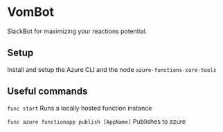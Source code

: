 # VomBot

SlackBot for maximizing your reactions potential.

## Setup

Install and setup the Azure CLI and the node `azure-functions-core-tools`

## Useful commands

`func start` Runs a locally hosted function instance

`func azure functionapp publish [AppName]` Publishes to azure
